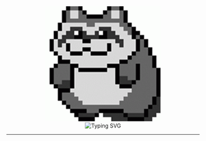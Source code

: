 <html>
<body>
  <div  id="header" align=center>
    <div id="gif" >
      <img  width="300" height="300" src="Assets/rolling raccoon.gif"/>
    </div>
      <img src="https://readme-typing-svg.demolab.com?font=Fira+Code&pause=1000&color=F7F7F7&center=true&random=false&width=435&lines=Weeeeeeeeeeee;Wanna+see+my+stuff+%3F" alt="Typing SVG" />
    <div id="badges">
 
</div>
  </div>
  
  <hr/>
  
</body>




</html>

<!---
VaderNgo/VaderNgo is a ✨ special ✨ repository because its `README.md` (this file) appears on your GitHub profile.
You can click the Preview link to take a look at your changes.
--->
